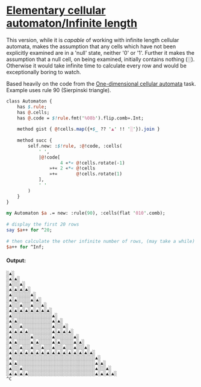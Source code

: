 [1]: http://rosettacode.org/wiki/Elementary_cellular_automaton/Infinite_length

# [Elementary cellular automaton/Infinite length][1]

This version, while it is *capable* of working with infinite length cellular automata, makes the assumption that any cells which have not been explicitly examined are in a 'null' state, neither '0' or '1'. Further it makes the assumption that a null cell, on being examined, initially contains nothing (░). Otherwise it would take infinite time to calculate every row and would be exceptionally boring to watch.



Based heavily on the code from the [One-dimensional cellular automata](https://rosettacode.org/wiki/One-dimensional_cellular_automata#Perl_6) task. Example uses rule 90 (Sierpinski triangle).

```perl
class Automaton {
    has $.rule;
    has @.cells;
    has @.code = $!rule.fmt('%08b').flip.comb».Int;
 
    method gist { @!cells.map({+$_ ?? '▲' !! '░'}).join }
 
    method succ {
        self.new: :$!rule, :@!code, :cells(
            ' ',
            |@!code[
                    4 «*« @!cells.rotate(-1)
                »+« 2 «*« @!cells
                »+«       @!cells.rotate(1)
            ],
            ' '
        )
    }
}
 
my Automaton $a .= new: :rule(90), :cells(flat '010'.comb);
 
# display the first 20 rows
say $a++ for ^20;
 
# then calculate the other infinite number of rows, (may take a while)
$a++ for ^Inf;
```

#### Output:
```
░▲░
░▲░▲░
░▲░░░▲░
░▲░▲░▲░▲░
░▲░░░░░░░▲░
░▲░▲░░░░░▲░▲░
░▲░░░▲░░░▲░░░▲░
░▲░▲░▲░▲░▲░▲░▲░▲░
░▲░░░░░░░░░░░░░░░▲░
░▲░▲░░░░░░░░░░░░░▲░▲░
░▲░░░▲░░░░░░░░░░░▲░░░▲░
░▲░▲░▲░▲░░░░░░░░░▲░▲░▲░▲░
░▲░░░░░░░▲░░░░░░░▲░░░░░░░▲░
░▲░▲░░░░░▲░▲░░░░░▲░▲░░░░░▲░▲░
░▲░░░▲░░░▲░░░▲░░░▲░░░▲░░░▲░░░▲░
░▲░▲░▲░▲░▲░▲░▲░▲░▲░▲░▲░▲░▲░▲░▲░▲░
░▲░░░░░░░░░░░░░░░░░░░░░░░░░░░░░░░▲░
░▲░▲░░░░░░░░░░░░░░░░░░░░░░░░░░░░░▲░▲░
░▲░░░▲░░░░░░░░░░░░░░░░░░░░░░░░░░░▲░░░▲░
░▲░▲░▲░▲░░░░░░░░░░░░░░░░░░░░░░░░░▲░▲░▲░▲░
^C
```